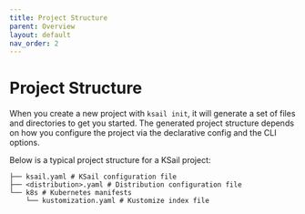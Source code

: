 ```yaml
---
title: Project Structure
parent: Overview
layout: default
nav_order: 2
---
```


# Project Structure

When you create a new project with `ksail init`, it will generate a set of files and directories to get you started. The generated project structure depends on how you configure the project via the declarative config and the CLI options.

Below is a typical project structure for a KSail project:

```shell
├── ksail.yaml # KSail configuration file
├── <distribution>.yaml # Distribution configuration file
└── k8s # Kubernetes manifests
    └── kustomization.yaml # Kustomize index file
```
